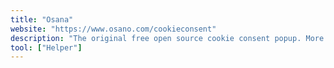 ```yaml
---
title: "Osana"
website: "https://www.osano.com/cookieconsent"
description: "The original free open source cookie consent popup. More than 100 Billion cookie consents served since 2016."
tool: ["Helper"]
---
```

